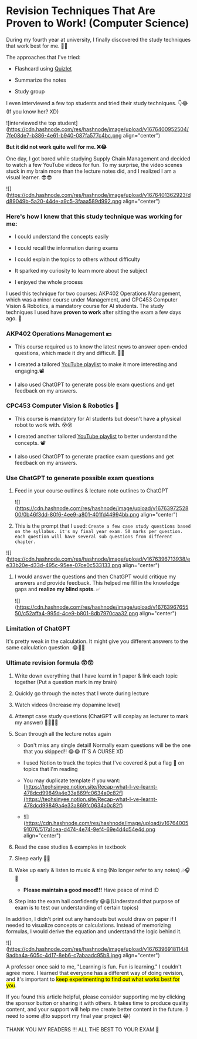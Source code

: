 # Revision Techniques That Are Proven to Work! (Computer Science)

During my fourth year at university, I finally discovered the study techniques that work best for me. 🥳🥳

The approaches that I've tried:

* Flashcard using [Quizlet](https://quizlet.com/latest)
    
* Summarize the notes
    
* Study group
    

I even interviewed a few top students and tried their study techniques. 👇😂  
(If you know her? XD)

![interviewed the top student](https://cdn.hashnode.com/res/hashnode/image/upload/v1676400952504/7fe08de7-b386-4e61-b940-087fa577c4bc.png align="center")

**But it did not work quite well for me. ❌😂**

One day, I got bored while studying Supply Chain Management and decided to watch a few YouTube videos for fun. To my surprise, the video scenes stuck in my brain more than the lecture notes did, and I realized I am a visual learner. 😎😎

![](https://cdn.hashnode.com/res/hashnode/image/upload/v1676401362923/dd89049b-5a20-44de-a9c5-3faaa589d992.png align="center")

### Here's how I knew that this study technique was working for me:

* I could understand the concepts easily
    
* I could recall the information during exams
    
* I could explain the topics to others without difficulty
    
* It sparked my curiosity to learn more about the subject
    
* I enjoyed the whole process
    

I used this technique for two courses: AKP402 Operations Management, which was a minor course under Management, and CPC453 Computer Vision & Robotics, a mandatory course for AI students. The study techniques I used have **proven to work** after sitting the exam a few days ago. 🥳

### AKP402 Operations Management 💴

* This course required us to know the latest news to answer open-ended questions, which made it dry and difficult. 👻👻
    
* I created a tailored [YouTube playlist](https://youtube.com/playlist?list=PLubc-EUh5LYLsHV5VAbNZNkm62iUl__w7) to make it more interesting and engaging.📽️
    
* I also used ChatGPT to generate possible exam questions and get feedback on my answers.
    

### CPC453 Computer Vision & Robotics 🤖

* This course is mandatory for AI students but doesn't have a physical robot to work with. 😵😵
    
* I created another tailored [YouTube playlist](https://youtube.com/playlist?list=PLubc-EUh5LYL7dLNJFpaKInyP_CBs4Gjc) to better understand the concepts. 📽️
    
* I also used ChatGPT to generate practice exam questions and get feedback on my answers.
    

### Use ChatGPT to generate possible exam questions

1. Feed in your course outlines & lecture note outlines to ChatGPT
    
    ![](https://cdn.hashnode.com/res/hashnode/image/upload/v1676397252800/0b46f3dd-80f6-4ee9-a801-401fd44994bb.png align="center")
    
2. This is the prompt that I used: `Create a few case study questions based on the syllabus. it's my final year exam. 50 marks per question. each question will have several sub questions from different chapter.`
    

![](https://cdn.hashnode.com/res/hashnode/image/upload/v1676396713938/ee33b20e-d33d-495c-95ee-07ce0c533133.png align="center")

1. I would answer the questions and then ChatGPT would critique my answers and provide feedback. This helped me fill in the knowledge gaps and **realize my blind spots**. ✅
    
    ![](https://cdn.hashnode.com/res/hashnode/image/upload/v1676396765550/c52affa4-995d-4ce9-b801-8db7970caa32.png align="center")
    

### Limitation of ChatGPT

It's pretty weak in the calculation. It might give you different answers to the same calculation question. 😂🧮🧮

### Ultimate revision formula 😲😲

1. Write down everything that I have learnt in 1 paper & link each topic together (Put a question mark in my brain)
    
2. Quickly go through the notes that I wrote during lecture
    
3. Watch videos (Increase my dopamine level)
    
4. Attempt case study questions (ChatGPT will cosplay as lecturer to mark my answer) 👩‍🏫👩‍🏫
    
5. Scan through all the lecture notes again
    
    * Don't miss any single detail! Normally exam questions will be the one that you skipped!! 😂😂 IT'S A CURSE XD
        
    * I used Notion to track the topics that I've covered & put a flag 🚩 on topics that I'm reading
        
    * You may duplicate template if you want: [https://teohsinyee.notion.site/Recap-what-I-ve-learnt-478dcd99849a4e33a869fc0634a0c82f](https://teohsinyee.notion.site/Recap-what-I-ve-learnt-478dcd99849a4e33a869fc0634a0c82f)
        
    * ![](https://cdn.hashnode.com/res/hashnode/image/upload/v1676400591076/517a1cea-d474-4e74-9ef4-69e4d4d54e4d.png align="center")
        
6. Read the case studies & examples in textbook
    
7. Sleep early 🛌😴
    
8. Wake up early & listen to music & sing (No longer refer to any notes) 🎶🎧🎸
    
    * **Please maintain a good mood!!!** Have peace of mind :D
        
9. Step into the exam hall confidently 😀😀(Understand that purpose of exam is to test our understanding of certain topics)
    

In addition, I didn't print out any handouts but would draw on paper if I needed to visualize concepts or calculations. Instead of memorizing formulas, I would derive the equation and understand the logic behind it.

![](https://cdn.hashnode.com/res/hashnode/image/upload/v1676396918114/89adba4a-605c-4d17-8eb6-c7abaadc95b8.jpeg align="center")

A professor once said to me, "Learning is fun. Fun is learning." I couldn't agree more. I learned that everyone has a different way of doing revision, and it's important to <mark>keep experimenting to find out what works best for you</mark>.

If you found this article helpful, please consider supporting me by clicking the sponsor button or sharing it with others. It takes time to produce quality content, and your support will help me create better content in the future. (I need to some 💰to support my final year project 😂)

THANK YOU MY READERS !!! ALL THE BEST TO YOUR EXAM 🥰